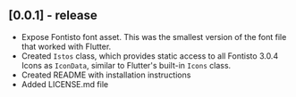 ## [0.0.1] - release

* Expose Fontisto font asset. This was the smallest version of the font file that worked with Flutter. 
* Created `Istos` class, which provides static access to all Fontisto 3.0.4 Icons as `IconData`, similar to Flutter's built-in `Icons` class.
* Created README with installation instructions
* Added LICENSE.md file
